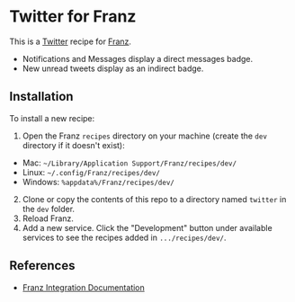 # Twitter for Franz
This is a [Twitter](https://twitter.com) recipe for [Franz](https://meetfranz.com).

* Notifications and Messages display a direct messages badge.
* New unread tweets display as an indirect badge.

## Installation

To install a new recipe:

1. Open the Franz `recipes` directory on your machine (create the `dev` directory if it doesn't exist):
* Mac: `~/Library/Application Support/Franz/recipes/dev/`
* Linux: `~/.config/Franz/recipes/dev/`
* Windows: `%appdata%/Franz/recipes/dev/`
2. Clone or copy the contents of this repo to a directory named `twitter` in the `dev` folder.
3. Reload Franz.
4. Add a new service. Click the "Development" button under available services
to see the recipes added in `.../recipes/dev/`.

## References
* [Franz Integration Documentation](https://github.com/meetfranz/plugins/tree/master/docs)
